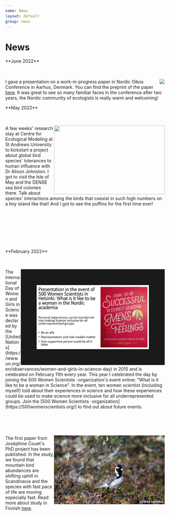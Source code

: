 ```yaml
---
name: News
layout: default
group: news
---
```


<h1 class="page-header text-center"> News </h1>

<p>**June 2022**<br>
<br>
<br>

</p>

<img src="/static/img/news_pic3.png" style="float: right;" border="0px"/>

I gave a presentation on a work-in-progress paper in Nordic Oikos Conference in Aarhus, Denmark. You can find the preprint of the paper [here](https://www.researchsquare.com/article/rs-1347347/v1). It was great to see so many familiar faces in the conference after two years, the Nordic community of ecologists is really warm and welcoming!

<p>**May 2022**<br>
<br>
<br>

</p>

<img src="/static/img/news_pic4.jpg" style="float: right;" height="217px" width="350px" border="0px"/>

A few weeks' research stay at Centre for Ecological Modeling at St Andrews University to kickstart a project about global bird species' tolerances to human influence with Dr Alison Johnston. I got to visit the Isle of May and the DENSE sea bird colonies there. Talk about species' interactions among the birds that coexist in such high numbers on a tiny island like that! And I got to see the puffins for the first time ever!
<br>
<br>
<br>
<br>
<br>
<br>
<br>
<br>

<p>**February 2022**<br>
<br>
<br>

</p>

<img src="/static/img/news_pic_1.png" style="float: right;" height="202px" width="355px" border="50px"/>

<p>The international Day of Women and Girls in Science was declared by the [United Nations](https://www.un.org/en/observances/women-and-girls-in-science-day) in 2015 and is celebrated on February 11th every year. This year I celebrated the day by joining the 500 Women Scientists -organization's event online: "What is it like to be a woman in Science". In the event, ten women scientist (including myself) told about their experiences in science and how these experiences could be used to make science more inclusive for all underrepresented groups. Join the [500 Women Scientists -organization](https://500womenscientists.org/) to find out about future events. <br>
<br>
<br>
<br>
<br>

</p>

<img src="/static/img/news_pic2.jpg" style="float: right;" height="217px" width="350px" border="0px"/>

The first paper from Joséphine Couet's PhD project has been published. In the study, we found that mountain bird abundances are shifting uphill in Scandinavia and the species with fast pace of life are moving especially fast. Read more about study in Finnish [here](https://www.helsinki.fi/fi/uutiset/luontokato/linnut-siirtyvat-skandeilla-kohti-tuntureiden-viileampia-ylarinteita-ilmaston-lammetessa).
<br>
<br>
<br>
<br>
<br>
<br>
<br>
<br>









